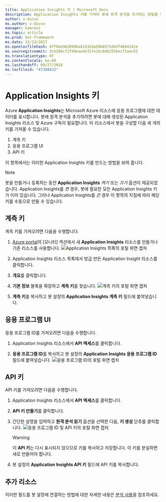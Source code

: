 ```yaml
---
title: Application Insights 키 | Microsoft Docs
description: Application Insights 키를 가져와 봇에 원격 분석을 추가하는 방법을 알아봅니다.
author: v-ducvo
ms.author: v-ducvo
manager: kamrani
ms.topic: article
ms.prod: bot-framework
ms.date: 12/13/2017
ms.openlocfilehash: 07fb6e9630996a61932da99b0575d43f4604141e
ms.sourcegitcommit: 3cb288cf2f09eaede317e1bc8d6255becf1aec61
ms.translationtype: HT
ms.contentlocale: ko-KR
ms.lasthandoff: 09/27/2018
ms.locfileid: "47389432"
---
```

# <a name="application-insights-keys"></a>Application Insights 키

Azure **Application Insights**는 Microsoft Azure 리소스에 응용 프로그램에 대한 데이터를 표시합니다. 봇에 원격 분석을 추가하려면 봇에 대해 생성된 Application Insights 리소스 및 Azure 구독이 필요합니다. 이 리소스에서 봇을 구성할 다음 세 개의 키를 가져올 수 있습니다.

1. 계측 키
2. 응용 프로그램 UI
3. API 키

이 항목에서는 이러한 Application Insights 키를 만드는 방법을 보여 줍니다.

> [!NOTE]
> 봇을 만들거나 등록하는 동안 **Application Insights** *켜기* 또는 *끄기* 옵션이 제공되었습니다. Application Insights를 *켠* 경우, 봇에 필요한 모든 Application Insights 키가 이미 있습니다. 그러나 Application Insights를 *끈* 경우 이 항목의 지침에 따라 해당 키를 수동으로 만들 수 있습니다.

## <a name="instrumentation-key"></a>계측 키

계측 키를 가져오려면 다음을 수행합니다.
1. [Azure portal](http://portal.azure.com)의 [모니터] 섹션에서 새 **Application Insights** 리소스를 만들거나 기존 리소스를 사용합니다.
![Application Insights 목록의 포털 화면 캡처](~/media/portal-app-insights-add-new.png)

2. Application Insights 리소스 목록에서 방금 만든 Application Insight 리소스를 클릭합니다.

3. **개요**를 클릭합니다.

4. **기본 정보** 블록을 확장하고 **계측 키**를 찾습니다. 
![계측 키의 포털 화면 캡처](~/media/portal-app-insights-instrumentation-key.png)

5. **계측 키**를 복사하고 봇 설정의 **Application Insights 계측 키** 필드에 붙여넣습니다.

## <a name="application-id"></a>응용 프로그램 UI

응용 프로그램 ID를 가져오려면 다음을 수행합니다.
1. Application Insights 리소스에서 **API 액세스**를 클릭합니다.

2. **응용 프로그램 ID**를 복사하고 봇 설정의 **Application Insights 응용 프로그램 ID** 필드에 붙여넣습니다. 
![응용 프로그램 ID의 포털 화면 캡처](~/media/portal-app-insights-appid.png)

## <a name="api-key"></a>API 키

API 키를 가져오려면 다음을 수행합니다.
1. Application Insights 리소스에서 **API 액세스**를 클릭합니다.

2. **API 키 만들기**를 클릭합니다.

3. 간단한 설명을 입력하고 **원격 분석 읽기** 옵션을 선택한 다음, **키 생성** 단추를 클릭합니다.
![응용 프로그램 ID 및 API 키의 포털 화면 캡처](~/media/portal-app-insights-appid-apikey.png)

   > [!WARNING]
   > 이 **API 키**는 다시 표시되지 않으므로 키를 복사하고 저장합니다. 이 키를 분실하면 새로 만들어야 합니다.

4. 봇 설정의 **Application Insights API 키** 필드에 API 키를 복사합니다.

## <a name="additional-resources"></a>추가 리소스
이러한 필드를 봇 설정에 연결하는 방법에 대한 자세한 내용은 [분석 사용](~/bot-service-manage-analytics.md#enable-analytics)을 참조하세요.
